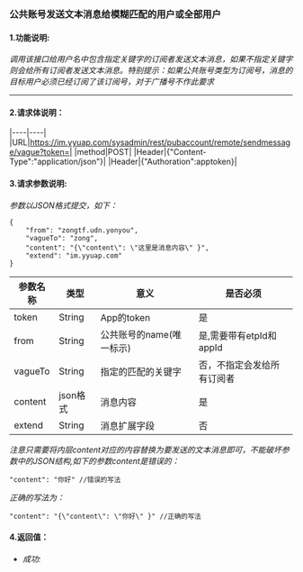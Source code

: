 ### 公共账号发送文本消息给模糊匹配的用户或全部用户

#### 1.功能说明:
*调用该接口给用户名中包含指定关键字的订阅者发送文本消息，如果不指定关键字则会给所有订阅者发送文本消息。特别提示：如果公共账号类型为订阅号，消息的目标用户必须已经订阅了该订阅号，对于广播号不作此要求*
***

#### 2.请求体说明：

|----|----|
|URL|https://im.yyuap.com/sysadmin/rest/pubaccount/remote/sendmessage/vague?token=|
|method|POST|
|Header|{"Content-Type":"application/json"}|
|Header|{"Authoration":apptoken}|

#### 3.请求参数说明:

*参数以JSON格式提交，如下：*

	{
		"from": "zongtf.udn.yonyou",
		"vagueTo": "zong",
		"content": "{\"content\": \"这里是消息内容\" }",
		"extend": "im.yyuap.com"
	}


|参数名称|类型|意义|是否必须|
|----|----|----|----|
|token|String|App的token|是|
|from|String|公共账号的name(唯一标示)|是,需要带有etpId和appId|
|vagueTo|String|指定的匹配的关键字|否，不指定会发给所有订阅者|
|content|json格式|消息内容|是|
|extend|String|消息扩展字段|否|

*注意只需要将内层content对应的内容替换为要发送的文本消息即可，不能破坏参数中的JSON结构,如下的参数content是错误的：*

	"content": "你好"	//错误的写法

*正确的写法为：*

	"content": "{\"content\": \"你好\" }"	//正确的写法

#### 4.返回值：

- *成功:*
